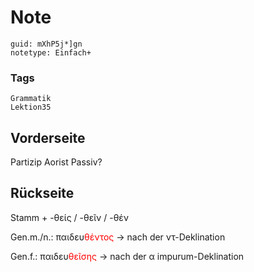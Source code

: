 # Note
```
guid: mXhP5j*]gn
notetype: Einfach+
```

### Tags
```
Grammatik
Lektion35
```

## Vorderseite
Partizip Aorist Passiv?

## Rückseite
Stamm + -θείς / -θεῖν / -θέν

Gen.m./n.: παιδευ<font color="#ff0000">θέντος</font>
-> nach der ντ-Deklination

Gen.f.: παιδευ<font color="#ff0000">θεῖσης </font>
-> nach der α impurum-Deklination
